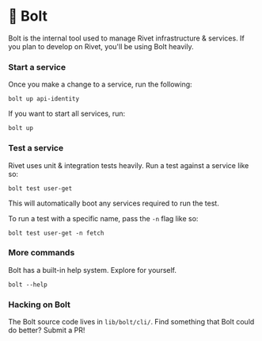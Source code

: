 # 🔩 Bolt

Bolt is the internal tool used to manage Rivet infrastructure & services. If you plan to develop on Rivet, you'll be using Bolt heavily.

### Start a service

Once you make a change to a service, run the following:

```
bolt up api-identity
```

If you want to start all services, run:

```
bolt up
```

### Test a service

Rivet uses unit & integration tests heavily. Run a test against a service like so:

```
bolt test user-get
```

This will automatically boot any services required to run the test.

To run a test with a specific name, pass the `-n` flag like so:

```
bolt test user-get -n fetch
```

### More commands

Bolt has a built-in help system. Explore for yourself.

```
bolt --help
```

### Hacking on Bolt

The Bolt source code lives in `lib/bolt/cli/`. Find something that Bolt could do better? Submit a PR!
